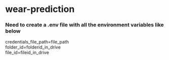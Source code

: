 # wear-prediction

### Need to create a .env file with all the environment variables like below
credentials_file_path=file_path</br>
folder_id=folderid_in_drive</br>
file_id=fileid_in_drive</br>
